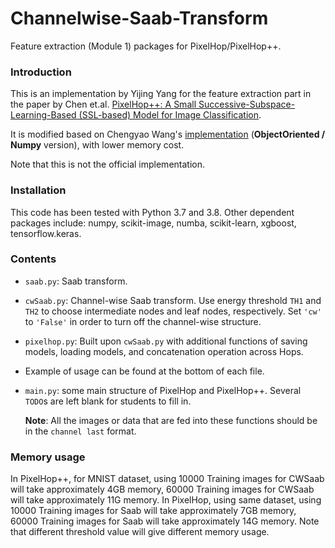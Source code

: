 # Channelwise-Saab-Transform
Feature extraction (Module 1) packages for PixelHop/PixelHop++.

### Introduction
This is an implementation by Yijing Yang for the feature extraction part in the paper by Chen et.al. [PixelHop++: A Small Successive-Subspace-Learning-Based (SSL-based) Model for Image Classification](https://arxiv.org/abs/2002.03141). 

It is modified based on Chengyao Wang's [implementation](https://github.com/ChengyaoWang/PixelHop-_c-wSaab) (**ObjectOriented / Numpy** version), with lower memory cost. 

Note that this is not the official implementation. 

### Installation
This code has been tested with Python 3.7 and 3.8. Other dependent packages include: numpy, scikit-image, numba, scikit-learn, xgboost, tensorflow.keras.

### Contents
* `saab.py`: Saab transform.
* `cwSaab.py`: Channel-wise Saab transform. Use energy threshold `TH1` and `TH2` to choose intermediate nodes and leaf nodes, respectively. Set `'cw'` to `'False'`  in order to turn off the channel-wise structure.
* `pixelhop.py`: Built upon `cwSaab.py` with additional functions of saving models, loading models, and concatenation operation across Hops.
* Example of usage can be found at the bottom of each file. 
* `main.py`: some main structure of PixelHop and PixelHop++. Several `TODO`s are left blank for students to fill in. 

  **Note**: All the images or data that are fed into these functions should be in the `channel last` format.
  
### Memory usage
In PixelHop++, for MNIST dataset, using 10000 Training images for CWSaab will take approximately 4GB memory, 60000 Training images for CWSaab will take approximately 11G memory.
In PixelHop, using same dataset, using 10000 Training images for Saab will take approximately 7GB memory, 60000 Training images for Saab will take approximately 14G memory. Note that different threshold value will give different memory usage.
